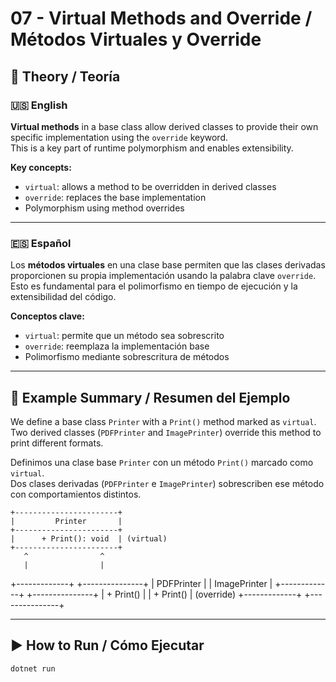 ﻿# 07 - Virtual Methods and Override / Métodos Virtuales y Override

## 📘 Theory / Teoría

### 🇺🇸 English

**Virtual methods** in a base class allow derived classes to provide their own specific implementation using the `override` keyword.  
This is a key part of runtime polymorphism and enables extensibility.

**Key concepts:**
- `virtual`: allows a method to be overridden in derived classes
- `override`: replaces the base implementation
- Polymorphism using method overrides

---

### 🇪🇸 Español

Los **métodos virtuales** en una clase base permiten que las clases derivadas proporcionen su propia implementación usando la palabra clave `override`.  
Esto es fundamental para el polimorfismo en tiempo de ejecución y la extensibilidad del código.

**Conceptos clave:**
- `virtual`: permite que un método sea sobrescrito
- `override`: reemplaza la implementación base
- Polimorfismo mediante sobrescritura de métodos

---

## 📁 Example Summary / Resumen del Ejemplo

We define a base class `Printer` with a `Print()` method marked as `virtual`.  
Two derived classes (`PDFPrinter` and `ImagePrinter`) override this method to print different formats.

Definimos una clase base `Printer` con un método `Print()` marcado como `virtual`.  
Dos clases derivadas (`PDFPrinter` e `ImagePrinter`) sobrescriben ese método con comportamientos distintos.

    +-----------------------+
    |         Printer       |
    +-----------------------+
    |      + Print(): void  | (virtual)
    +-----------------------+
       ^                ^
       |                |
+-------------+   +---------------+
| PDFPrinter  |   | ImagePrinter  |
+-------------+   +---------------+
| + Print()   |   | + Print()     | (override)
+-------------+   +---------------+


---

## ▶️ How to Run / Cómo Ejecutar

```bash
dotnet run